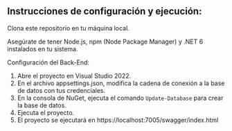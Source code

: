 ## Instrucciones de configuración y ejecución:
Clona este repositorio en tu máquina local.

Asegúrate de tener Node.js, npm (Node Package Manager) y .NET 6 instalados en tu sistema.

Configuración del Back-End:

1. Abre el proyecto en Visual Studio 2022.
2. En el archivo appsettings.json, modifica la cadena de conexión a la base de datos con tus credenciales.
3. En la consola de NuGet, ejecuta el comando `Update-Database` para crear la base de datos.
4. Ejecuta el proyecto.
5. El proyecto se ejecutará en https://localhost:7005/swagger/index.html

